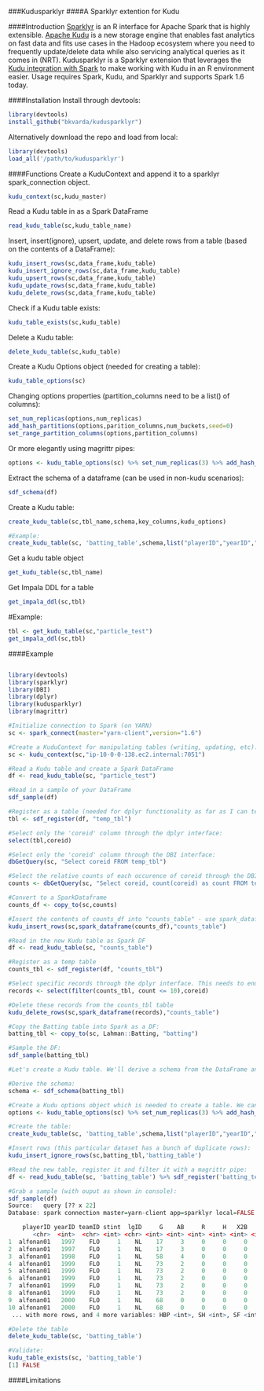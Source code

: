 ###Kudusparklyr
####A Sparklyr extention for Kudu

####Introduction
[Sparklyr](http://spark.rstudio.com/index.html) is an R interface for Apache Spark that is highly extensible. [Apache Kudu](http://kudu.apache.org/) is a new storage engine that enables fast analytics on fast data and fits use cases in the Hadoop ecosystem where you need to frequently update/delete data while also servicing analytical queries as it comes in (NRT). Kudusparklyr is a Sparklyr extension that leverages the [Kudu integration with Spark](https://github.com/cloudera/kudu/tree/master/java/kudu-spark) to make working with Kudu in an R environment easier. Usage requires Spark, Kudu, and Sparklyr and supports Spark 1.6 today. 

####Installation
Install through devtools:
```R
library(devtools)
install_github("bkvarda/kudusparklyr")
```
Alternatively download the repo and load from local:
```R
library(devtools)
load_all('/path/to/kudusparklyr')
```

####Functions
Create a KuduContext and append it to a sparklyr spark_connection object. 
```R
kudu_context(sc,kudu_master)
```
Read a Kudu table in as a Spark DataFrame
```R
read_kudu_table(sc,kudu_table_name)
```
Insert, insert(ignore), upsert, update, and delete rows from a table (based on the contents of a DataFrame):
```R
kudu_insert_rows(sc,data_frame,kudu_table)
kudu_insert_ignore_rows(sc,data_frame,kudu_table)
kudu_upsert_rows(sc,data_frame,kudu_table)
kudu_update_rows(sc,data_frame,kudu_table)
kudu_delete_rows(sc,data_frame,kudu_table)
```
Check if a Kudu table exists:
```R
kudu_table_exists(sc,kudu_table)
```
Delete a Kudu table:
```R
delete_kudu_table(sc,kudu_table)
```
Create a Kudu Options object (needed for creating a table):
```R
kudu_table_options(sc)
```
Changing options properties (partition_columns need to be a list() of columns):
```R
set_num_replicas(options,num_replicas)
add_hash_partitions(options,parition_columns,num_buckets,seed=0)
set_range_partition_columns(options,partition_columns)
```
Or more elegantly using magrittr pipes:
```R
options <- kudu_table_options(sc) %>% set_num_replicas(3) %>% add_hash_partitions(list("playerID"),16)
```
Extract the schema of a dataframe (can be used in non-kudu scenarios):
```R
sdf_schema(df)
```
Create a Kudu table:
```R
create_kudu_table(sc,tbl_name,schema,key_columns,kudu_options)

#Example:
create_kudu_table(sc, 'batting_table',schema,list("playerID","yearID","teamID"),options)
```
Get a kudu table object
```R
get_kudu_table(sc,tbl_name)
```
Get Impala DDL for a table
```R
get_impala_ddl(sc,tbl)
```
#Example:
```R
tbl <- get_kudu_table(sc,"particle_test")
get_impala_ddl(sc,tbl)
```

####Example
```R

library(devtools)
library(sparklyr)
library(DBI)
library(dplyr)
library(kudusparklyr)
library(magrittr)

#Initialize connection to Spark (on YARN)
sc <- spark_connect(master="yarn-client",version="1.6")

#Create a KuduContext for manipulating tables (writing, updating, etc). Appends reference to KuduContext and Kudu Master to your Spark connection object
sc <- kudu_context(sc,"ip-10-0-0-138.ec2.internal:7051")

#Read a Kudu table and create a Spark DataFrame
df <- read_kudu_table(sc, "particle_test")

#Read in a sample of your DataFrame
sdf_sample(df)

#Register as a table (needed for dplyr functionality as far as I can tell)
tbl <- sdf_register(df, "temp_tbl")

#Select only the 'coreid' column through the dplyr interface:
select(tbl,coreid)

#Select only the 'coreid' column through the DBI interface:
dbGetQuery(sc, "Select coreid FROM temp_tbl")

#Select the relative counts of each occurence of coreid through the DBI interface:
counts <- dbGetQuery(sc, "Select coreid, count(coreid) as count FROM temp_tbl GROUP BY coreid ORDER BY count DESC")

#Convert to a SparkDataframe
counts_df <- copy_to(sc,counts)

#Insert the contents of counts_df into "counts_table" - use spark_dataframe(counts_df) to get the Java reference of counts_df:
kudu_insert_rows(sc,spark_dataframe(counts_df),"counts_table")

#Read in the new Kudu table as Spark DF
df <- read_kudu_table(sc, "counts_table")

#Register as a temp table
counts_tbl <- sdf_register(df, "counts_tbl")

#Select specific records through the dplyr interface. This needs to end up being a list of keys to be deleted
records <- select(filter(counts_tbl, count <= 10),coreid)

#Delete these records from the counts_tbl table
kudu_delete_rows(sc,spark_dataframe(records),"counts_table")

#Copy the Batting table into Spark as a DF:
batting_tbl <- copy_to(sc, Lahman::Batting, "batting")

#Sample the DF:
sdf_sample(batting_tbl)

#Let's create a Kudu table. We'll derive a schema from the DataFrame and set some required options for our table...

#Derive the schema:
schema <- sdf_schema(batting_tbl)

#Create a Kudu options object which is needed to create a table. We can use magrittr pipes to make this easier:
options <- kudu_table_options(sc) %>% set_num_replicas(3) %>% add_hash_partitions(list("playerID"),16)

#Create the table:
create_kudu_table(sc, 'batting_table',schema,list("playerID","yearID","teamID"),options)

#Insert rows (this particular dataset has a bunch of duplicate rows):
kudu_insert_ignore_rows(sc,batting_tbl,'batting_table')

#Read the new table, register it and filter it with a magrittr pipe:
df <- read_kudu_table(sc, 'batting_table') %>% sdf_register('batting_temp') %>% filter(yearID > 1990)

#Grab a sample (with ouput as shown in console):
sdf_sample(df)
Source:   query [?? x 22]
Database: spark connection master=yarn-client app=sparklyr local=FALSE

    playerID yearID teamID stint  lgID     G    AB     R     H   X2B   X3B    HR   RBI    SB    CS    BB    SO   IBB
       <chr>  <int>  <chr> <int> <chr> <int> <int> <int> <int> <int> <int> <int> <int> <int> <int> <int> <int> <int>
1  alfonan01   1997    FLO     1    NL    17     3     0     0     0     0     0     0     0     0     0     3     0
2  alfonan01   1997    FLO     1    NL    17     3     0     0     0     0     0     0     0     0     0     3     0
3  alfonan01   1998    FLO     1    NL    58     4     0     0     0     0     0     0     0     0     0     2     0
4  alfonan01   1999    FLO     1    NL    73     2     0     0     0     0     0     0     0     0     0     2     0
5  alfonan01   1999    FLO     1    NL    73     2     0     0     0     0     0     0     0     0     0     2     0
6  alfonan01   1999    FLO     1    NL    73     2     0     0     0     0     0     0     0     0     0     2     0
7  alfonan01   1999    FLO     1    NL    73     2     0     0     0     0     0     0     0     0     0     2     0
8  alfonan01   1999    FLO     1    NL    73     2     0     0     0     0     0     0     0     0     0     2     0
9  alfonan01   2000    FLO     1    NL    68     0     0     0     0     0     0     0     0     0     0     0     0
10 alfonan01   2000    FLO     1    NL    68     0     0     0     0     0     0     0     0     0     0     0     0
 ... with more rows, and 4 more variables: HBP <int>, SH <int>, SF <int>, GIDP <int>

#Delete the table 
delete_kudu_table(sc, 'batting_table')

#Validate:
kudu_table_exists(sc, 'batting_table')
[1] FALSE

```

####Limitations

